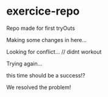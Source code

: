 # exercice-repo
Repo made for first tryOuts

Making some changes in here...

Looking for conflict... // didnt workout

Trying again...

this time should be a success!?

We resolved the problem!

